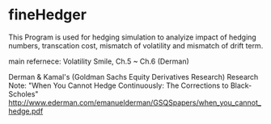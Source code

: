 # fineHedger

This Program is used for hedging simulation to analyize impact of hedging numbers, transcation cost, mismatch of volatility and mismatch of drift term.


main refernece:
Volatility Smile, Ch.5 ~ Ch.6 (Derman)

Derman & Kamal's
(Goldman Sachs Equity Derivatives Research) Research Note: "When You Cannot Hedge Continuously: The Corrections to Black-Scholes"
    http://www.ederman.com/emanuelderman/GSQSpapers/when_you_cannot_hedge.pdf
